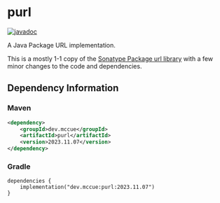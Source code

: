 # purl

[![javadoc](https://javadoc.io/badge2/dev.mccue/purl/javadoc.svg)](https://javadoc.io/doc/dev.mccue/progrock)

A Java Package URL implementation.

This is a mostly 1-1 copy of the [Sonatype Package url library](https://github.com/sonatype/package-url-java)
with a few minor changes to the code and dependencies.

## Dependency Information

### Maven

```xml
<dependency>
    <groupId>dev.mccue</groupId>
    <artifactId>purl</artifactId>
    <version>2023.11.07</version>
</dependency>
```

### Gradle

```
dependencies {
    implementation("dev.mccue:purl:2023.11.07")
}
```
